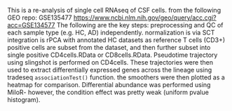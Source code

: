 This is a re-analysis of single cell RNAseq of CSF cells. from the following GEO repo: GSE135477 https://www.ncbi.nlm.nih.gov/geo/query/acc.cgi?acc=GSE134577 The following are the key steps: preprocessing and QC of each sample type (e.g. HC,  AD) independently. normalization is via SCT integration is rPCA with annotated HC datasets as reference T cells (CD3+) positive cells are subset from the dataset, and then further subset into single positive CD4cells.RData or CD8cells.RData. Pseudotime trajectory using slingshot is performed on CD4cells. These trajectories were then used to extract differentially expressed genes across the lineage using tradeseq `associationTest()` function.
the smoothers were then plotted as a heatmap for comparison. 
Differential abundance was performed using MiloR- however, the condition effect was pretty weak (uniform pvalue histogram). 
